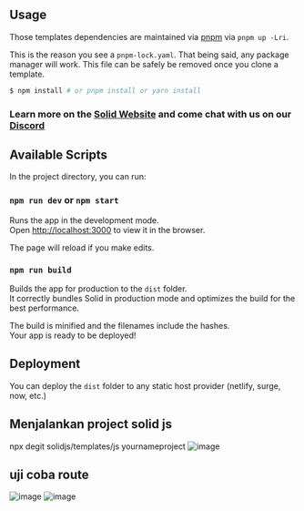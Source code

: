 ## Usage

Those templates dependencies are maintained via [pnpm](https://pnpm.io) via `pnpm up -Lri`.

This is the reason you see a `pnpm-lock.yaml`. That being said, any package manager will work. This file can be safely be removed once you clone a template.

```bash
$ npm install # or pnpm install or yarn install
```

### Learn more on the [Solid Website](https://solidjs.com) and come chat with us on our [Discord](https://discord.com/invite/solidjs)

## Available Scripts

In the project directory, you can run:

### `npm run dev` or `npm start`

Runs the app in the development mode.<br>
Open [http://localhost:3000](http://localhost:3000) to view it in the browser.

The page will reload if you make edits.<br>

### `npm run build`

Builds the app for production to the `dist` folder.<br>
It correctly bundles Solid in production mode and optimizes the build for the best performance.

The build is minified and the filenames include the hashes.<br>
Your app is ready to be deployed!

## Deployment

You can deploy the `dist` folder to any static host provider (netlify, surge, now, etc.)

## Menjalankan project solid js

npx degit solidjs/templates/js yournameproject
![image](https://github.com/user-attachments/assets/a7e6309f-3836-4432-b259-53dd0714b29b)

## uji coba route 
![image](https://github.com/user-attachments/assets/0c84e306-d3f6-4229-bc85-88b4e79c46bf)
![image](https://github.com/user-attachments/assets/467e7c72-c8b5-40a7-bff1-2c9d69b74e03)



